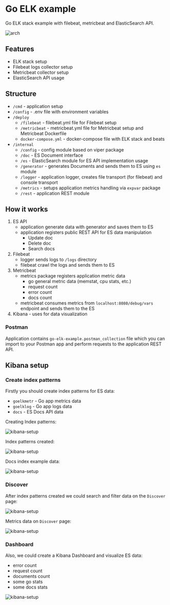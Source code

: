 # Go ELK example

Go ELK stack example with filebeat, metricbeat and ElasticSearch API.

<img src="https://i.ibb.co/w6pFWFH/IMG-0148.png" alt="arch"/>

## Features

- ELK stack setup
- Filebeat logs collector setup
- Metricbeat collector setup
- ElasticSearch API usage

## Structure

- `/cmd` - application setup
- `/config` - .env file with environment variables
- `/deploy`
  - `/filebeat` - filebeat.yml file for Filebeat setup 
  - `/metricbeat` - metricbeat.yml file for Metricbeat setup and Metricbeat Dockerfile
  - `docker-compose.yml` - docker-compose file with ELK stack and beats
- `/internal`
  - `/config` - config module based on viper package
  - `/doc` - ES Document interface
  - `/es` - ElasticSearch module for ES API implementation usage
  - `/generator` - generates Documents and sends them to ES using `es` module
  - `/logger` - application logger, creates file transport (for filebeat) and console transport
  - `/metrics` - setups application metrics handling via `expvar` package
  - `/rest` - application REST module

## How it works

1. ES API
   - application generate data with generator and saves them to ES
   - application registers public REST API for ES data manipulation
      - Update doc
      - Delete doc
      - Search docs
2. Filebeat
   - logger sends logs to `/logs` directory
   - filebeat crawl the logs and sends them to ES
3. Metricbeat
   - metrics package registers application metric data
     - go general metric data (memstat, cpu stats, etc.)
     - request count
     - error count
     - docs count
   - metricbeat consumes metrics from `localhost:8080/debug/vars` endpoint and sends them to the ES
4. Kibana - uses for data visualization

### Postman

Application contains `go-elk-example.postman_collection` file which you can import to your Postman app and perform requests to the application REST API.

## Kibana setup

### Create index patterns

Firstly you should create index patterns for ES data:
- `goelkmetr` - Go app metrics data
- `goelklog` - Go app logs data
- `docs` - ES Docs API data

Creating Index patterns:

<img src="https://i.ibb.co/QNp9PZz/1634497962209.png" alt="kibana-setup"/>

Index patterns created:

<img src="https://i.ibb.co/6HrCqDM/1634498016511.png" alt="kibana-setup"/>

Docs index example data:

<img src="https://i.ibb.co/FDKp4yC/1634498033442.png" alt="kibana-setup"/>

### Discover

After index patterns created we could search and filter data on the `Discover` page:

<img src="https://i.ibb.co/SXKzVfK/1634498970258.png" alt="kibana-setup"/>

Metrics data on `Discover` page:

<img src="https://i.ibb.co/Yk8SBQg/1634498860795.png" alt="kibana-setup"/>

### Dashboard

Also, we could create a Kibana Dashboard and visualize ES data:
- error count
- request count
- documents count
- some go stats
- some docs stats

<img src="https://i.ibb.co/B60nh52/1634498076514.png" alt="kibana-setup"/>
